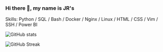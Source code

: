### Hi there 👋, my name is JR's


Skills: Python / SQL / Bash / Docker / Nginx / Linux / HTML / CSS / Vim / SSH / Power BI

 

![GitHub stats](https://github-readme-stats.vercel.app/api?username=taquero-programador&show_icons=true&theme=github_dark)  

![GitHub Streak](https://streak-stats.demolab.com?user=taquero-programador&theme=github-dark&date_format=M%20j%5B%2C%20Y%5D)
